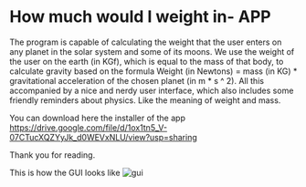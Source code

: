 # How much would I weight in- APP
The program is capable of calculating the weight that the user enters on any planet in the solar system and some of its moons. We use the weight of the user on the earth (in KGf), which is equal to the mass of that body, to calculate gravity based on the formula Weight (in Newtons) = mass (in KG) * gravitational acceleration of the chosen planet (in m * s ^ 2). All this accompanied by a nice and nerdy user interface, which also includes some friendly reminders about physics. Like the meaning of weight and mass.

You can download here the installer of the app https://drive.google.com/file/d/1ox1tn5_V-07CTucXQZYyJk_d0WEVxNLU/view?usp=sharing

Thank you for reading.


This is how the GUI looks like
![gui](https://user-images.githubusercontent.com/80207106/114289384-c7317a80-9a4d-11eb-8c04-07534e69bb31.png)
